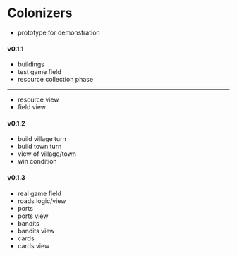 # Colonizers

- prototype for demonstration
#### v0.1.1
- buildings
- test game field
- resource collection phase
---
- resource view
- field view
#### v0.1.2 
- build village turn
- build town turn
- view of village/town
- win condition
#### v0.1.3
- real game field
- roads logic/view
- ports
- ports view
- bandits
- bandits view
- cards
- cards view